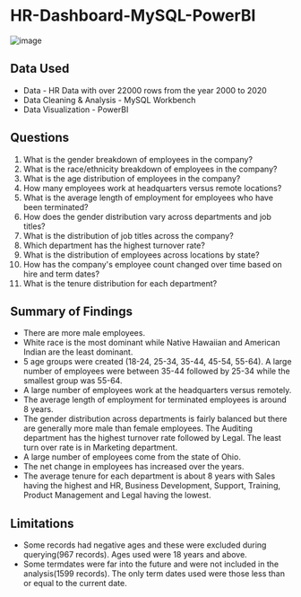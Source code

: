 # HR-Dashboard-MySQL-PowerBI

![image](https://github.com/monika-czulak/HR-Dashboard-MySQL-PowerBI/assets/109820128/3bf5d227-8c54-4c94-ab76-e1741759cdce)



## Data Used
- Data - HR Data with over 22000 rows from the year 2000 to 2020
- Data Cleaning & Analysis - MySQL Workbench
- Data Visualization - PowerBI

## Questions
1. What is the gender breakdown of employees in the company?
2. What is the race/ethnicity breakdown of employees in the company?
3. What is the age distribution of employees in the company?
4. How many employees work at headquarters versus remote locations?
5. What is the average length of employment for employees who have been terminated?
6. How does the gender distribution vary across departments and job titles?
7. What is the distribution of job titles across the company?
8. Which department has the highest turnover rate?
9. What is the distribution of employees across locations by state?
10. How has the company's employee count changed over time based on hire and term dates?
11. What is the tenure distribution for each department?
    
## Summary of Findings
- There are more male employees.
- White race is the most dominant while Native Hawaiian and American Indian are the least dominant.
- 5 age groups were created (18-24, 25-34, 35-44, 45-54, 55-64). A large number of employees were between 35-44 followed by 25-34 while the smallest group was 55-64.
- A large number of employees work at the headquarters versus remotely.
- The average length of employment for terminated employees is around 8 years.
- The gender distribution across departments is fairly balanced but there are generally more male than female employees.
The Auditing department has the highest turnover rate followed by Legal. The least turn over rate is in Marketing department.
- A large number of employees come from the state of Ohio.
- The net change in employees has increased over the years.
- The average tenure for each department is about 8 years with Sales having the highest and HR, Business Development, Support, Training, Product Management and Legal having the lowest.
  
## Limitations
- Some records had negative ages and these were excluded during querying(967 records). Ages used were 18 years and above.
- Some termdates were far into the future and were not included in the analysis(1599 records). The only term dates used were those less than or equal to the current date.
